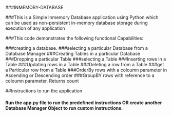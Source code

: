 
###INMEMORY-DATABASE

###This is a Simple Inmemory Database application using Python which can be used as non-persistent in-memory database storage during execution of any application

###This code demonstrates the following functional Capabilities:

###creating a database.
###selecting a particular Database from a Database Manager
###Creating Tables in a particular Database
###Dropping a particular Table
###selecting a Table
###Inserting rows in a Table
###Updating rows in a Table
###Deleting a row from a Table
###get a Particular row from a Table
###OrderBy rows with a coloumn parameter in Ascending or Descending order
###GroupBY rows with reference to a coloumn parameter. Returns count 


##Instructions to run the application

#### Run the app.py file to run the predefined instructions OR create another Database Manager Object to run custom instructions.
